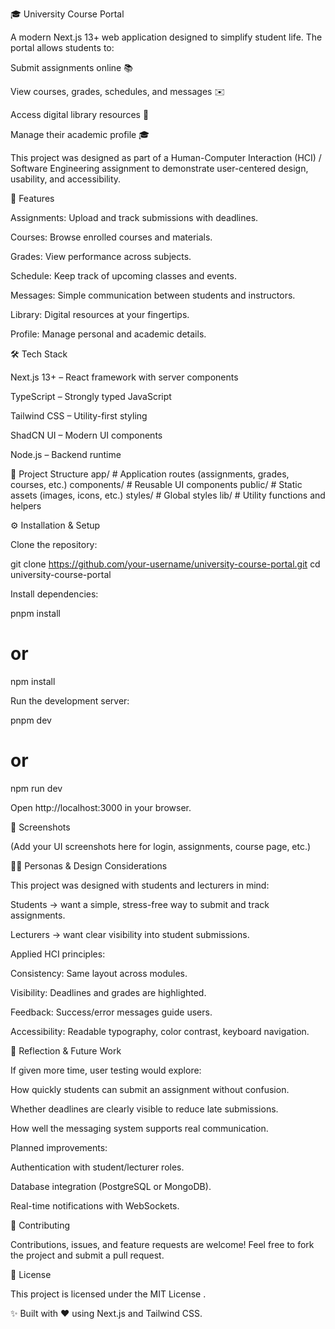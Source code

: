 


🎓 University Course Portal

A modern Next.js 13+ web application designed to simplify student life. The portal allows students to:

Submit assignments online 📚

View courses, grades, schedules, and messages ✉️

Access digital library resources 📖

Manage their academic profile 🎓

This project was designed as part of a Human-Computer Interaction (HCI) / Software Engineering assignment to demonstrate user-centered design, usability, and accessibility.

🚀 Features

Assignments: Upload and track submissions with deadlines.

Courses: Browse enrolled courses and materials.

Grades: View performance across subjects.

Schedule: Keep track of upcoming classes and events.

Messages: Simple communication between students and instructors.

Library: Digital resources at your fingertips.

Profile: Manage personal and academic details.

🛠️ Tech Stack

Next.js 13+
 – React framework with server components

TypeScript
 – Strongly typed JavaScript

Tailwind CSS
 – Utility-first styling

ShadCN UI
 – Modern UI components

Node.js
 – Backend runtime

📂 Project Structure
app/               # Application routes (assignments, grades, courses, etc.)
components/        # Reusable UI components
public/            # Static assets (images, icons, etc.)
styles/            # Global styles
lib/               # Utility functions and helpers

⚙️ Installation & Setup

Clone the repository:

git clone https://github.com/your-username/university-course-portal.git
cd university-course-portal


Install dependencies:

pnpm install
# or
npm install


Run the development server:

pnpm dev
# or
npm run dev


Open http://localhost:3000
 in your browser.

🎨 Screenshots

(Add your UI screenshots here for login, assignments, course page, etc.)

👩‍🎓 Personas & Design Considerations

This project was designed with students and lecturers in mind:

Students → want a simple, stress-free way to submit and track assignments.

Lecturers → want clear visibility into student submissions.

Applied HCI principles:

Consistency: Same layout across modules.

Visibility: Deadlines and grades are highlighted.

Feedback: Success/error messages guide users.

Accessibility: Readable typography, color contrast, keyboard navigation.

🧪 Reflection & Future Work

If given more time, user testing would explore:

How quickly students can submit an assignment without confusion.

Whether deadlines are clearly visible to reduce late submissions.

How well the messaging system supports real communication.

Planned improvements:

Authentication with student/lecturer roles.

Database integration (PostgreSQL or MongoDB).

Real-time notifications with WebSockets.

🤝 Contributing

Contributions, issues, and feature requests are welcome!
Feel free to fork the project and submit a pull request.

📜 License

This project is licensed under the MIT License
.

✨ Built with ❤️ using Next.js and Tailwind CSS.
